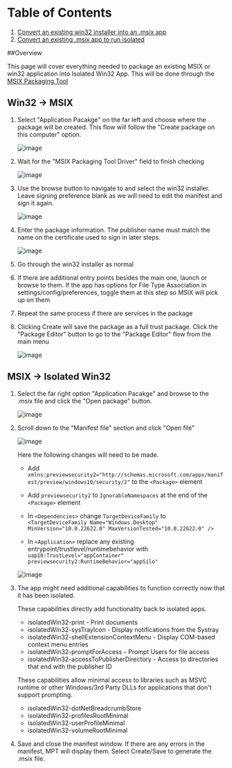 # Table of Contents
1. [Convert an existing win32 installer into an .msix app](#Win32)
2. [Convert an existing .msix app to run isolated](#MSIX)

##Overview

   This page will cover everything needed to package an existing MSIX or win32 application into Isolated Win32 App. This will be done through the [MSIX Packaging Tool](https://learn.microsoft.com/en-us/windows/msix/packaging-tool/tool-overview) 

## Win32 -> MSIX <a name="Win32"></a>

1. Select "Application Pacakge" on the far left and choose where the package will be created. This flow will follow the "Create package on this computer" option.

    ![image](https://user-images.githubusercontent.com/128075585/231865964-b1892885-52c2-4a8f-af4d-a95c6a655d3a.png)

2. Wait for the "MSIX Packaging Tool Driver" field to finish checking

    ![image](https://user-images.githubusercontent.com/128075585/231866875-281b5727-df14-4a9e-b53d-ebebf95c4d13.png)

3. Use the browse button to navigate to and select the win32 installer. Leave signing preference blank as we will need to edit the manifest and sign it again.

    ![image](https://user-images.githubusercontent.com/128075585/233446591-deecc616-ec69-48ed-bbee-48aa80ecbd07.png)


4. Enter the package information. The publisher name must match the name on the certificate used to sign in later steps.

    ![image](https://user-images.githubusercontent.com/128075585/233454130-6215d5a1-41f1-4f15-8e6c-9ec5a9e61dfe.png)

5. Go through the win32 installer as normal

6. If there are additional entry points besides the main one, launch or browse to them. If the app has options for File Type Association in settings/config/preferences, toggle them at this step so MSIX will pick up on them

7. Repeat the same process if there are services in the package

8. Clicking Create will save the package as a full trust package. Click the "Package Editor" button to go to the "Package Editor" flow from the main menu
    
   ![image](https://user-images.githubusercontent.com/128075585/231869540-fa8c5078-8f7f-4d8c-94e5-ce6006bf74e3.png)


## MSIX -> Isolated Win32 <a name="MSIX"></a>
1. Select the far right option "Application Pacakge" and browse to the .msix file and click the "Open package" button.

   ![image](https://user-images.githubusercontent.com/128075585/231865964-b1892885-52c2-4a8f-af4d-a95c6a655d3a.png)

2. Scroll down to the "Manifest file" section and click "Open file"

    ![image](https://user-images.githubusercontent.com/128075585/233454639-f1f725eb-0ab6-4ee4-b6c2-7c43c033a823.png)


   Here the following changes will need to be made.
   
   * Add `xmlns:previewsecurity2="http://schemas.microsoft.com/appx/manifest/preview/windows10/security/2"` to the `<Package>` element
 
   * Add `previewsecurity2` to `IgnorableNamespaces` at the end of the `<Package>` element
  
   * In `<Dependencies>` change `TargetDeviceFamily` to `<TargetDeviceFamily Name="Windows.Desktop" MinVersion="10.0.22622.0" MaxVersionTested="10.0.22622.0" />`
  
   * In `<Application>` replace any existing entrypoint/trustlevel/runtimebehavior with `uap10:TrustLevel="appContainer" previewsecurity2:RuntimeBehavior="appSilo"`

    ![image](https://user-images.githubusercontent.com/128075585/234110554-7803c3e2-9957-4c3a-95f5-aba8c6888c70.png)

3. The app might need additional capabilities to function correctly now that it has been isolated.

   These capabilities directly add functionality back to isolated apps.

   * isolatedWin32-print - Print documents 
   * isolatedWin32-sysTrayIcon - Display notifications from the Systray
   * isolatedWin32-shellExtensionContextMenu - Display COM-based context menu entries
   * isolatedWin32-promptForAccess - Prompt Users for file access
   * isolatedWin32-accessToPublisherDirectory - Access to directories that end with the publisher ID

   These capabilities allow minimal access to libraries such as MSVC runtime or other Windows/3rd Party DLLs for applications that don't support prompting.
   * isolatedWin32-dotNetBreadcrumbStore 
   * isolatedWin32-profilesRootMinimal      
   * isolatedWin32-userProfileMinimal    
   * isolatedWin32-volumeRootMinimal 

4. Save and close the manifest window. If there are any errors in the manifest, MPT will display them. Select Create/Save to generate the .msix file.